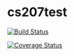 # cs207test

[![Build Status](https://travis-ci.org/linbrian/cs207test.svg?branch=master)](https://travis-ci.org/linbrian/cs207test)

[![Coverage Status](https://coveralls.io/repos/github/linbrian/cs207test/badge.svg?branch=master)](https://coveralls.io/github/linbrian/cs207test?branch=master)
